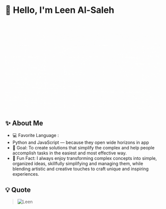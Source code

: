 # 👋 Hello, I'm Leen Al-Saleh

![Leen](./leen.gif)


## ✨ About Me  
- 💻 Favorite Language :
-  Python and JavaScript — because they open wide horizons in app
- 🎯 Goal: To create solutions that simplify the complex and help people accomplish tasks in the easiest and most effective way.
- 🌸 Fun Fact: I always enjoy transforming complex concepts into simple, organized ideas, skillfully simplifying and managing them, while blending artistic and creative touches to craft unique and inspiring experiences.

## 💡 Quote
> <img src="./team/LeenAl-Saleh/Leen.gif" alt="Leen" width="200"/>

